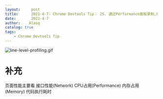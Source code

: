 ```yaml
---
layout:     post
title:      2021-4-7- Chrome Devtools Tip： 25. 通过Performance面板录制,行级别查看代码耗时
date:       2021-4-7
author:    Alasq
catalog: true
tags:
    - Chrome Devtools Tip
---
```


![line-level-profiling.gif](https://upload-images.jianshu.io/upload_images/8156292-6b1b13e4a3b65a7b.gif?imageMogr2/auto-orient/strip)
# 补充
页面性能主要看 接口性能(Network) CPU占用(Performance)  内存占用(Memory) 代码执行耗时
